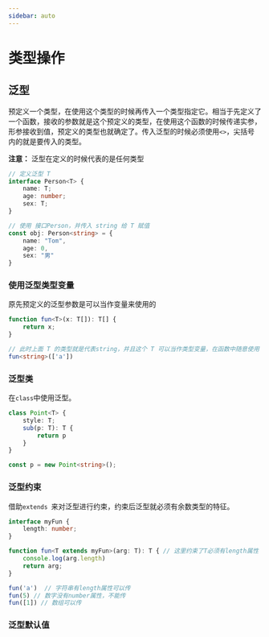 ```yaml
---
sidebar: auto
---
```


# 类型操作

## 泛型

预定义一个类型，在使用这个类型的时候再传入一个类型指定它。相当于先定义了一个函数，接收的参数就是这个预定义的类型，在使用这个函数的时候传递实参，形参接收到值，预定义的类型也就确定了。传入泛型的时候必须使用`<>`，尖括号内的就是要传入的类型。

**注意：** 泛型在定义的时候代表的是任何类型

```typescript
// 定义泛型 T
interface Person<T> {
    name: T;
    age: number;
    sex: T;
}

// 使用 接口Person，并传入 string 给 T 赋值
const obj: Person<string> = {
    name: "Tom",
    age: 0,
    sex: "男"
}
```

### 使用泛型类型变量

原先预定义的泛型参数是可以当作变量来使用的

```typescript
function fun<T>(x: T[]): T[] {
    return x;
}

// 此时上面 T 的类型就是代表string，并且这个 T 可以当作类型变量，在函数中随意使用
fun<string>(['a'])
```

### 泛型类

在`class`中使用泛型。

```typescript
class Point<T> {
    style: T;
    sub(p: T): T {
        return p
    }
}

const p = new Point<string>();
```

### 泛型约束

借助`extends `来对泛型进行约束，约束后泛型就必须有余数类型的特征。

```typescript
interface myFun {
    length: number;
}

function fun<T extends myFun>(arg: T): T { // 这里约束了T必须有length属性
    console.log(arg.length)
    return arg;
}

fun('a')  // 字符串有length属性可以传
fun(5) // 数字没有number属性，不能传
fun([1]) // 数组可以传
```

### 泛型默认值



